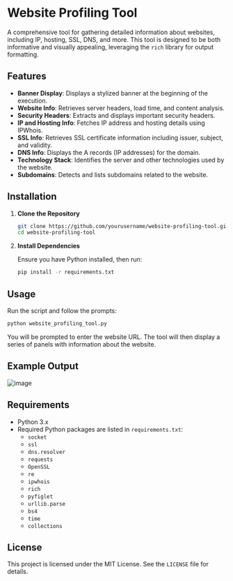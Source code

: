 # Website Profiling Tool

A comprehensive tool for gathering detailed information about websites, including IP, hosting, SSL, DNS, and more. This tool is designed to be both informative and visually appealing, leveraging the `rich` library for output formatting.

## Features

- **Banner Display**: Displays a stylized banner at the beginning of the execution.
- **Website Info**: Retrieves server headers, load time, and content analysis.
- **Security Headers**: Extracts and displays important security headers.
- **IP and Hosting Info**: Fetches IP address and hosting details using IPWhois.
- **SSL Info**: Retrieves SSL certificate information including issuer, subject, and validity.
- **DNS Info**: Displays the A records (IP addresses) for the domain.
- **Technology Stack**: Identifies the server and other technologies used by the website.
- **Subdomains**: Detects and lists subdomains related to the website.

## Installation

1. **Clone the Repository**

   ```bash
   git clone https://github.com/yourusername/website-profiling-tool.git
   cd website-profiling-tool
   ```

2. **Install Dependencies**

   Ensure you have Python installed, then run:

   ```bash
   pip install -r requirements.txt
   ```

## Usage

Run the script and follow the prompts:

```bash
python website_profiling_tool.py
```

You will be prompted to enter the website URL. The tool will then display a series of panels with information about the website.

## Example Output

![image](https://github.com/user-attachments/assets/6fd43b2b-8e58-4797-bbb0-53c8241a66ad)

## Requirements

- Python 3.x
- Required Python packages are listed in `requirements.txt`:
  - `socket`
  - `ssl`
  - `dns.resolver`
  - `requests`
  - `OpenSSL`
  - `re`
  - `ipwhois`
  - `rich`
  - `pyfiglet`
  - `urllib.parse`
  - `bs4`
  - `time`
  - `collections`

## License

This project is licensed under the MIT License. See the `LICENSE` file for details.
